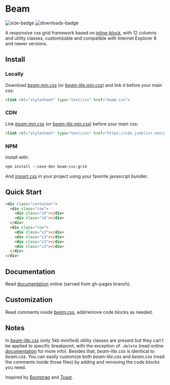 # Beam

![size-badge](https://img.shields.io/github/size/pldg/beam/beam-lite.min.css.svg)
![downloads-badge](https://img.shields.io/npm/dt/beam-css-grid.svg)

A responsive css grid framework based on [inline-block](https://www.w3schools.com/css/css_inline-block.asp), with 12 columns and utility classes, customizable and compatible with Internet Explorer 8 and newer versions.

## Install

### Locally

Download [*beam.min.css*](./beam.min.css) (or [*beam-lite.min.css*](./beam-lite.min.css)) and link it before your main css:

```html
<link rel="stylesheet" type="text/css" href="beam.css">
```

### CDN

Link [*beam.min.css*](https://cdn.jsdelivr.net/gh/pldg/beam/beam.min.css) (or [*beam-lite.min.css*](https://cdn.jsdelivr.net/gh/pldg/beam/beam-lite.min.css)) before your main css:

```html
<link rel="stylesheet" type="text/css" href="https://cdn.jsdelivr.net/gh/pldg/beam/beam.min.css">
```

### NPM

Install with:

```txt
npm install --save-dev beam-css-grid
```

And [import css](https://github.com/pldg/learn-webpack/tree/master/load-css) in your project using your favorite javascript bundler.

## Quick Start

```html
<div class="container">
  <div class="row">
    <div class="s6"></div>
    <div class="s6"></div>
  </div>
  <div class="row">
    <div class="s3"></div>
    <div class="s3"></div>
    <div class="s3"></div>
    <div class="s3"></div>
  </div>
</div>
```

## Documentation

Read [documentation](https://pldg.github.io/beam/) online (served from gh-pages branch).

## Customization

Read comments inside [*beam.css*](./beam.css), add/remove code blocks as needed.

## Notes

In [*beam-lite.css*](beam-lite.css) (only 5kb minified) utility classes are present but they can't be applied to specific breakpoint, with the exception of `.delete` (read online [documentation](https://pldg.github.io/beam/#utility-classes) for more info). Besides that, *beam-lite.css* is identical to *beam.css*. You can easily customize both *beam-lite.css* and *beam.css* (read the comments inside those files) by adding and removing the code blocks you need.

Inspired by [Bootstrap](https://github.com/twbs/bootstrap) and [Toast](https://github.com/daneden/Toast).
